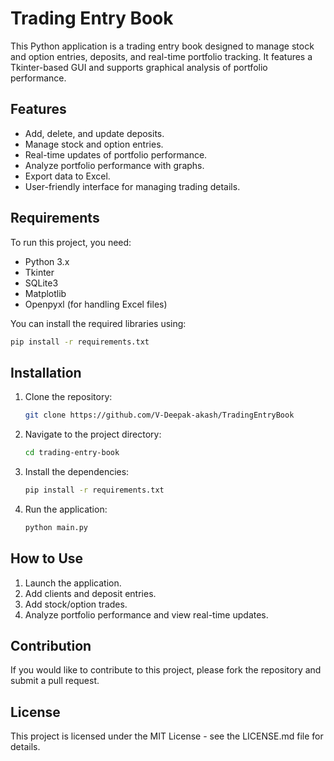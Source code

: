 # Trading Entry Book

This Python application is a trading entry book designed to manage stock and option entries, deposits, and real-time portfolio tracking. It features a Tkinter-based GUI and supports graphical analysis of portfolio performance.

## Features
- Add, delete, and update deposits.
- Manage stock and option entries.
- Real-time updates of portfolio performance.
- Analyze portfolio performance with graphs.
- Export data to Excel.
- User-friendly interface for managing trading details.

## Requirements
To run this project, you need:
- Python 3.x
- Tkinter
- SQLite3
- Matplotlib
- Openpyxl (for handling Excel files)

You can install the required libraries using:
```bash
pip install -r requirements.txt
```

## Installation
1. Clone the repository:
   ```bash
   git clone https://github.com/V-Deepak-akash/TradingEntryBook
2. Navigate to the project directory:
   ```bash
   cd trading-entry-book
3. Install the dependencies:
   ```bash
   pip install -r requirements.txt
4. Run the application:
   ```bash
   python main.py

## How to Use
1. Launch the application.
2. Add clients and deposit entries.
3. Add stock/option trades.
4. Analyze portfolio performance and view real-time updates.

## Contribution
If you would like to contribute to this project, please fork the repository and submit a pull request.

## License
This project is licensed under the MIT License - see the LICENSE.md file for details.

